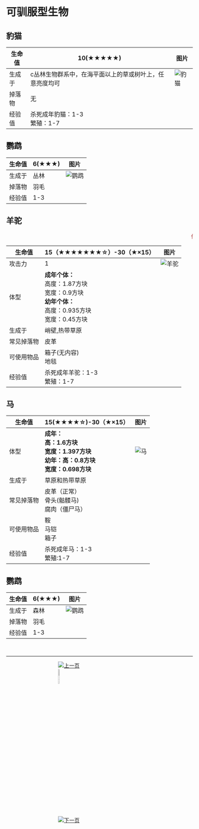 # 可驯服型生物
## 豹猫

生命值 | 10(★★★★★) | 图片
-- | -- | -- 
生成于 | c丛林生物群系中，在海平面以上的草或树叶上，任意亮度均可 | ![豹猫](./img/Cats.gif)
掉落物 | 无 
经验值 | 杀死成年豹猫：1-3<br />繁殖：1-7

## 鹦鹉

生命值 | 6(★★★) | 图片
-- | -- | -- 
生成于 | 丛林 | ![鹦鹉](./img/225px-Parrot_gray.png)
掉落物 | 羽毛
经验值 | 1-3

## 羊驼
<body style="padding:10px;">
    <marquee direction="left"><span style="font-weight: bolder:font-size: 30px; color: brown;">作为中立型生物，羊驼能像马一样被驯服，并且能被拴在一起形成一列驼队。它们甚至还可以有小宝宝Stone</span></marquee>
</body>

生命值 | 15（★★★★★★★☆）-30（★×15） | 图片
-- | -- | --
攻击力 | 1 | ![羊驼](./img/120px-Baby_llama_brown.png)
体型 | <b>成年个体：</b><br />高度：1.87方块<br />宽度：0.9方块<br /><b>幼年个体：</b><br />高度：0.935方块<br />宽度：0.45方块
生成于 | 峭壁,热带草原
常见掉落物 | 皮革
可使用物品 | 箱子(无内容)<br />地毯
经验值 | 杀死成年羊驼：1-3<br />繁殖：1-7

## 马

生命值 | 15(★★★★☆)-30（★×15） | 图片
-- | -- | --
体型 | <b>成年：<br />高：1.6方块<br />宽度：1.397方块<br /><b>幼年：</b>高：0.8方块<br />宽度：0.698方块 | ![马](./img/300px-Skeletonhorse.png)
生成于 | 草原和热带草原
常见掉落物 | 皮革（正常）<br />骨头(骷髅马)<br />腐肉（僵尸马）
可使用物品 | 鞍<br />马铠<br />箱子
经验值 | 杀死成年马：1-3<br />繁殖:1-7

## 鹦鹉

生命值 | 6(★★★) | 图片 
-- | -- | --
生成于 | 森林 | ![鹦鹉](./img/225px-Parrot_gray.png)
掉落物 | 羽毛
经验值 | 1-3

&nbsp;

<hr >
<figure class="third" >
<a href="./introduce/NPC_xiaoyong.html">
    <img border="0" src="./img/qianfan.png" alt="上一页" title="上一页" hspace="100" >
</a>
<a href="./introduce/major.html">
    <img border="0" src="./img/huizhuye.png" alt="返回NPC页面" title="返回NPC页面" hspace="100" width="10%" height="10%" >
</a>
<a href="./introduce/NPC_buhuanji.html">
    <img border="0" src="./img/fanye.png" alt="下一页" title="下一页" hspace="100" >
</a>
</figure>
&nbsp;
